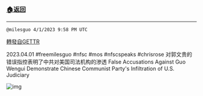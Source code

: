 ###  [:house:返回](README.md)
---


`@milesguo 4/1/2023 9:58 PM UTC`

[轉發自GETTR](https://gettr.com/post/p2d85elcc1b)

2023.04.01 #freemilesguo #nfsc #mos #nfscspeaks #chrisrose 
对郭文贵的错误指控表明了中共对美国司法机构的渗透
False Accusations Against Guo Wengui Demonstrate Chinese Communist Party's Infiltration of U.S. Judiciary

![img](https://media.gettr.com/group12/getter/2023/04/01/21/87234766-b804-ac25-907c-a5e62e4bf25f/out.jpg)
